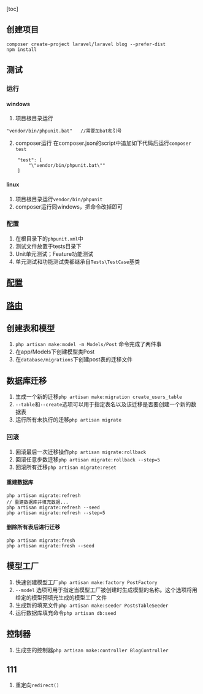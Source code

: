 [toc]
## 创建项目
```
composer create-project laravel/laravel blog --prefer-dist
npm install
```
## 测试
### 运行
#### windows
1. 项目根目录运行
```
"vendor/bin/phpunit.bat"   //需要加bat和引号
```
2. composer运行
    在composer.json的script中追加如下代码后运行`composer test`
```
    "test": [
        "\"vendor/bin/phpunit.bat\""
    ]
```
#### linux
1. 项目根目录运行`vendor/bin/phpunit`
2. composer运行同windows，把命令改掉即可
### 配置
1. 在根目录下的`phpunit.xml`中
2. 测试文件放置于tests目录下
3. Unit单元测试；Feature功能测试
4. 单元测试和功能测试类都继承自`Tests\TestCase`基类
## [配置](./配置.md)
## [路由](./路由.md)
## 创建表和模型
1. `php artisan make:model -m Models/Post`
命令完成了两件事
1. 在app/Models下创建模型类Post
2. 在`database/migrations`下创建post表的迁移文件
## 数据库迁移
1. 生成一个新的迁移`php artisan make:migration create_users_table`
2. `--table`和`--create`选项可以用于指定表名以及该迁移是否要创建一个新的数据表
3. 运行所有未执行的迁移`php artisan migrate`
### 回滚
1. 回滚最后一次迁移操作`php artisan migrate:rollback`
2. 回滚任意步数迁移`php artisan migrate:rollback --step=5`
3. 回滚所有迁移`php artisan migrate:reset`
#### 重建数据库
~~~
php artisan migrate:refresh
// 重建数据库并填充数据...
php artisan migrate:refresh --seed
php artisan migrate:refresh --step=5
~~~
#### 删除所有表后进行迁移
~~~
php artisan migrate:fresh
php artisan migrate:fresh --seed
~~~
## 模型工厂
1. 快速创建模型工厂`php artisan make:factory PostFactory`
2. `--model` 选项可用于指定当模型工厂被创建时生成模型的名称。这个选项将用给定的模型预填充生成的模型工厂文件
3. 生成新的填充文件`php artisan make:seeder PostsTableSeeder`
4. 运行数据库填充命令`php artisan db:seed`
## 控制器
1. 生成空的控制器`php artisan make:controller BlogController`
## 111
1. 重定向`redirect()`
